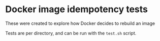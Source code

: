 # Docker image idempotency tests

These were created to explore how Docker decides to rebuild an image

Tests are per directory, and can be run with the `test.sh` script.


